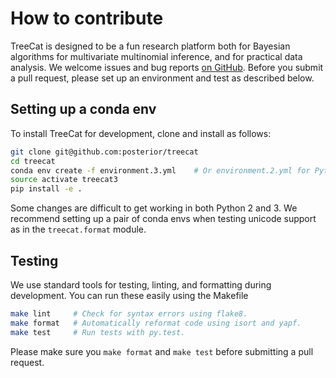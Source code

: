 # How to contribute

TreeCat is designed to be a fun research platform both for Bayesian algorithms
for multivariate multinomial inference, and for practical data analysis.
We welcome issues and bug reports
[on GitHub](https://github.com/posterior/treecat/issues/new).
Before you submit a pull request, please set up an environment and test as
described below. 

## Setting up a conda env

To install TreeCat for development, clone and install as follows:

```sh
git clone git@github.com:posterior/treecat
cd treecat
conda env create -f environment.3.yml    # Or environment.2.yml for Python 2.7.
source activate treecat3
pip install -e .
```

Some changes are difficult to get working in both Python 2 and 3.
We recommend setting up a pair of conda envs when testing unicode support as in
the `treecat.format` module.

## Testing

We use standard tools for testing, linting, and formatting during development.
You can run these easily using the Makefile

```sh
make lint     # Check for syntax errors using flake8.
make format   # Automatically reformat code using isort and yapf.
make test     # Run tests with py.test.
```

Please make sure you `make format` and `make test`
before submitting a pull request.

